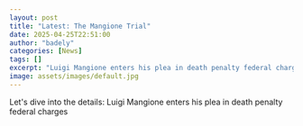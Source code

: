 ```yaml
---
layout: post
title: "Latest: The Mangione Trial"
date: 2025-04-25T22:51:00
author: "badely"
categories: [News]
tags: []
excerpt: "Luigi Mangione enters his plea in death penalty federal charges"
image: assets/images/default.jpg
---
```


Let's dive into the details: Luigi Mangione enters his plea in death penalty federal charges

